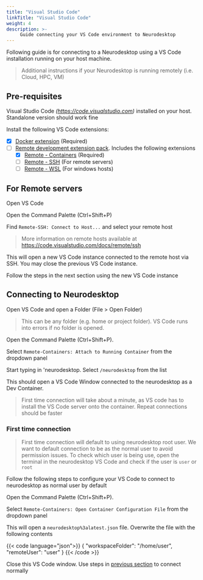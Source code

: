 ```yaml
---
title: "Visual Studio Code"
linkTitle: "Visual Studio Code"
weight: 4
description: >-
     Guide connecting your VS Code environment to Neurodesktop
---
```


Following guide is for connecting to a Neurodesktop using a VS Code installation running on your host machine.
> Additional instructions if your Neurodesktop is running remotely  (i.e. Cloud, HPC, VM)

## Pre-requisites
Visual Studio Code _(https://code.visualstudio.com)_ installed on your host. Standalone version should work fine

Install the following VS Code extensions:
- [x] [Docker extension](https://marketplace.visualstudio.com/items?itemName=ms-azuretools.vscode-docker) (Required)
- [ ] [Remote development extension pack](https://marketplace.visualstudio.com/items?itemName=ms-vscode-remote.vscode-remote-extensionpack). Includes the following extensions
  - [x] [Remote - Containers](https://marketplace.visualstudio.com/items?itemName=ms-vscode-remote.remote-containers) (Required)
  - [ ] [Remote - SSH](https://marketplace.visualstudio.com/items?itemName=ms-vscode-remote.remote-ssh) (For remote servers)
  - [ ] [Remote - WSL](https://marketplace.visualstudio.com/items?itemName=ms-vscode-remote.remote-wsl) (For windows hosts)

## For Remote servers 

Open VS Code

Open the Command Palette (Ctrl+Shift+P)

Find `Remote-SSH: Connect to Host...` and select your remote host
> More information on remote hosts available at https://code.visualstudio.com/docs/remote/ssh

This will open a new VS Code instance connected to the remote host via SSH. You may close the previous VS Code instance.

Follow the steps in the next section using the new VS Code instance

## Connecting to Neurodesktop

Open VS Code and open a Folder (File > Open Folder)
> This can be any folder (e.g. home or project folder). VS Code runs into errors if no folder is opened.

Open the Command Palette (Ctrl+Shift+P). 

Select `Remote-Containers: Attach to Running Container` from the dropdown panel

Start typing in 'neurodesktop. Select `/neurodesktop` from the list

This should open a VS Code Window connected to the neurodesktop as a Dev Container. 

> First time connection will take about a minute, as VS code has to install the VS Code server onto the container. Repeat connections should be faster

### First time connection
> First time connection will default to using neurodesktop root user. We want to default connection to be as the normal user to avoid permission issues.
To check which user is being use, open the terminal in the neurodesktop VS Code and check if the user is `user` or `root`

Follow the following steps to configure your VS Code to connect to neurodesktop as normal user by default

Open the Command Palette (Ctrl+Shift+P). 

Select `Remote-Containers: Open Container Configuration File` from the dropdown panel

This will open a `neurodesktop%3alatest.json` file. Overwrite the file with the following contents

{{< code language="json">}}
{
	"workspaceFolder": "/home/user",
	"remoteUser": "user"
}
{{< /code >}}

Close this VS Code window. Use steps in [previous section](https://www.neurodesk.org/docs/neurodesktop/visual-studio-code/#connecting-to-neurodesktop) to connect normally
